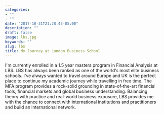 ```yaml
---
categories:
- ""
- ""
date: "2017-10-31T21:28:43-05:00"
description: ""
draft: false
image: lbs.jpg
keywords: ""
slug: lbs
title: My Journey at London Business School
---
```


I'm currently enrolled in a 1.5 year masters program in Financial Analysis at LBS. LBS has always been ranked as one of the world's most elite business schools. I've always wanted to travel around Europe and UK is the perfect place to continue my academic journey while travelling in free time. 
The MFA program provides a rock-solid grounding in state-of-the-art financial tools, financial markets and global business understanding. Balancing theory with practice and real-world business exposure, LBS provides me with the chance to connect with international institutions and practitioners and build an international network.